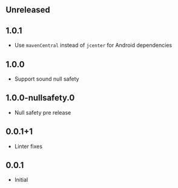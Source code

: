 ## Unreleased

## 1.0.1

* Use `mavenCentral` instead of `jcenter` for Android dependencies

## 1.0.0

* Support sound null safety

## 1.0.0-nullsafety.0

* Null safety pre release

## 0.0.1+1

* Linter fixes

## 0.0.1

* Initial
